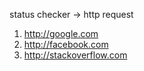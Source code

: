 
status checker -> http request 

1. http://google.com
2. http://facebook.com
3. http://stackoverflow.com
